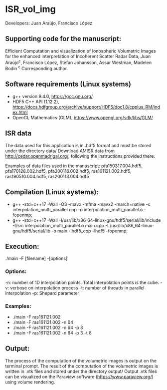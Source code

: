 # ISR_vol_img
Developers: Juan Araújo, Francisco López

## Supporting code for the manuscript:
Efficient Computation and visualization of Ionospheric Volumetric Images for the enhanced interpretation of Incoherent Scatter Radar Data,
Juan Araújo<sup>c</sup>, Francisco López, Stefan Johansson, Assar Westman, Madelen Bodin
<sup>c</sup> Corresponding author. 

## Software requirements (Linux systems)
+ g++ version 9.4.0, https://gcc.gnu.org/
+ HDF5 C++ API (1.12.2), https://docs.hdfgroup.org/archive/support/HDF5/doc1.8/cpplus_RM/index.html
+ OpenGL Mathematics (GLM), https://www.opengl.org/sdk/libs/GLM/

## ISR data
The data used for this application is in .hdf5 format and must be stored under the directory data/
Download AMISR data from http://cedar.openmadrigal.org/, following the instructions provided there.

Examples of data files used in the manuscript:
pfa150317.004.hdf5, pfa170128.002.hdf5, pfa200116.002.hdf5, ras161121.002.hdf5, ras190510.004.hdf5, ras200113.004.hdf5

## Compilation  (Linux systems):
+ g++ -std=c++17 -Wall -O3 -mavx -mfma -mavx2 -march=native -c interpolation_multi_parallel.cpp -o interpolation_multi_parallel.o -fopenmp;
+ g++ -std=c++17 -Wall -I/usr/lib/x86_64-linux-gnu/hdf5/serial/lib/include -I/src interpolation_multi_parallel.o main.cpp -L/usr/lib/x86_64-linux-gnu/hdf5/serial/lib -o main -lhdf5_cpp -lhdf5 -fopenmp;

## Execution:
./main -F [filename] -[options]

### Options:
-n: number of 1D interpolation points. Total interpolation points is the cube.
-v: verbose on interpolation process
-t: number of threads in parallel interpolation
-p: Shepard parameter

### Examples:
+ ./main -F ras161121.002
+ ./main -F ras161121.002 -n 64
+ ./main -F ras161121.002 -n 64 -p 3 
+ ./main -F ras161121.002 -n 64 -p 3 -t 8

## Output:
The process of the computation of the volumetric images is output on the terminal prompt.
The result of the computation of the volumetric images is written in .vtk files and stored under the directory output/ 
Output .vtk files can be visualized on the Paraview software (https://www.paraview.org/) using volume rendering.
